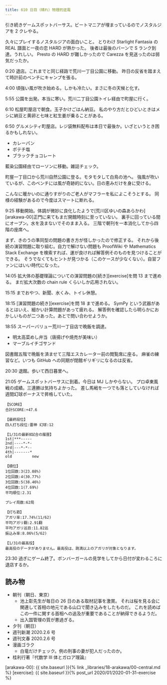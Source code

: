 ```yaml
---
title: 610 日目（晴れ）物理的逆風
---
```


引き続きゲームスポットバーサス。ビートマニアが埋まっているのでノスタルジアを 2 クレやる。

久々にプレイするノスタルジアの面白いこと。
とりわけ Starlight Fantasia の REAL 譜面と一夜の恋 HARD が熱かった。
後者は最後のバーンで S ランク到達。うれしい。
Presto の HARD が難しかったので Carezza を見送ったのは弱気だったか。

0:20 退店。これまでと同じ経路で荒川一丁目公園に移動。
昨日の反省を踏まえて時計前のベンチにキャンプを張る。

4:00 頃強い風が吹き始める。しかも冷たい。まさに冬の天候と化す。

5:55 公園を出発。本当に寒い。荒川二丁目公園トイレ経由で町屋に行く。

6:10 松屋町屋店で朝食。玉子かけごはん納豆。
私のやり方だとひどいときはメシに納豆と黄卵と七味と紅生姜が乗ることがある。

6:50 グルメシティ町屋店。レジ袋無料配布は本日で最後か。いざというとき困るかもしれない。

* カレーパン
* ポテチ塩
* ブラックチョコレート

藍染公園経由でローソンに移動。雑誌チェック。

町屋一丁目口から荒川自然公園に登る。モタモタして白鳥の池へ。
強風が吹いているが、このベンチには風が奇跡的にない。日の恵みだけを身に受ける。

こんなに暖かいのに通りすがりのご老人がマフラーを私によこそうとする。
同様の経験があるので今度はスマートに断れる。

9:25 移動開始。体調が微妙に良化したようで[荒川区ゆいの森あらかわ][arakawa-00]正門に来てもまだ開館時刻に至っていない。
裏手に回っている間にオープン。水を汲まないでそのまま入る。
三階で朝刊を一本消化してから四階の座席へ。

まず、きのうの準同型の問題の書き方が怪しかったので修正する。
それから後続の演習問題に取り組む。自力で解けない問題も ProofWiki や
Mathematics Stack Exchange を検索すれば、運が良ければ解答例そのものを見つけることができる。
そうでなくてもヒントが見つかる（このケースが少なくない）。自習ファンにはいい時代になった。

14:05 拡大体の基礎理論についての演習問題の[続き][exercise]を問 13 まで進める。
まだ拡大次数の chain rule くらいしか応用されない。

15:15 までおやつ、新聞、水くみ、トイレ休憩。

18:15 [演習問題の続き][exercise]を問 18 まで進める。
SymPy という武器があるとはいえ、細かい計算問題があって疲れる。
解答例を確認したら明らかにおかしいものが二つあった。あとで問い合わせようか。

18:55 スーパーバリュー荒川一丁目店で晩飯を調達。

* 明太高菜めし弁当（唐揚げや焼売が美味い）
* マーブルイチゴサンド

図書館五階で晩飯を済ませて三階エスカレーター前の閲覧席に座る。
麻雀の練習など。いつも GitHub への同期が閉館ギリギリになるのは反省。

20:30 退館。歩いて西日暮里へ。

21:05 ゲームスポットバーサスに到着。今日は MJ しかやらない。
プロ卓東風戦の成績。三連勝は気持ちよかった。
差し馬戦を一つでも落としていなければ週間幻球ボーナスで昇格していた。

```text
【SCORE】
合計SCORE:+47.6

【最終段位】
四人打ち段位:雷神 幻球:12

【1/31の最新8試合の履歴】
1st|***-----
2nd|----*-*-
3rd|---*-*--
4th|-------*
old         new

【順位】
1位回数:3(23.08%)
2位回数:4(30.77%)
3位回数:5(38.46%)
4位回数:1(7.69%)
平均順位:2.31

プレイ局数:62局

【打ち筋】
アガリ率:17.74%(11/62)
平均アガリ翻:2.91翻
平均アガリ巡目:11.82巡
振込み率:8.06%(5/62)

【1/31の最高役】
最高役のデータがありません。最高役は、跳満以上のアガリが対象となります。
```

23:30 過ぎにゲーム終了。ボンバーガールの見学をしてから日付が変わるころに退店するか。

## 読み物

* 朝刊（朝日、東京）
  * 池上彰先生が毎日の 26 日のある取材記事を激賞。
    それは桜を見る会に関連して首相の地元である山口で聞き込みをしたものだ。
    これを読めばこの一件に関する首相への追及が重要であることが納得できるようだ。
  * 出入国管理の質が悪過ぎる。
* 夕刊（朝日）
* 週刊新潮 2020.2.6 号
* 週刊文春 2020.2.6 号
* 漫画ゴラク
  * 白竜だけチェック。例の刑事の妻が犯人だったのか。
* 桂利行著『代数学 III 体とガロア理論』

[arakawa-00]: {{ site.baseurl }}{% link _libraries/18-arakawa/00-central.md %}
[exercise]: {{ site.baseurl }}{% post_url 2020/01/2020-01-31-exercise %}

